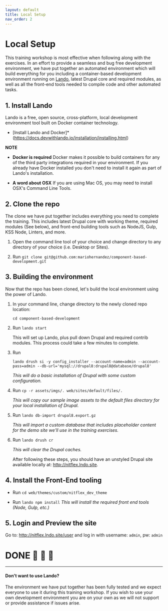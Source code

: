 ```yaml
---
layout: default
title: Local Setup
nav_order: 2
---
```


# Local Setup

This training workshop is most effective when following along with the exercises.  In an effort to provide a seamless and bug free development environment, we have put together an automated environment which will build everything for you including a container-based development environment running on [Lando](https://docs.devwithlando.io/), latest Drupal core and required modules, as well as all the front-end tools needed to compile code and other automated tasks.

## 1. Install Lando

Lando is a free, open source, cross-platform, local development environment tool built on Docker container technology.

* [Install Lando and Docker]*(https://docs.devwithlando.io/installation/installing.html)

**NOTE**
* **Docker is required**
  Docker makes it possible to build containers for any of the third party integrations required in your environment.  If you already have Docker installed you don't need to install it again as part of Lando's installation.

* **A word about OSX**
  If you are using Mac OS, you may need to install OSX's Command Line Tools.

## 2. Clone the repo

The clone we have put together includes everything you need to complete the training.  This includes latest Drupal core with working theme, required modules (See below), and front-end building tools such as NodeJS, Gulp, KSS Node, Linters, and more.

1. Open the command line tool of your choice and change directory to any directory  of your choice (i.e. Desktop or Sites).

2. Run `git clone git@github.com:mariohernandez/component-based-development.git`

## 3. Building the environment

Now that the repo has been cloned, let's build the local environment using the power of Lando.

1. In your command line, change directory to the newly cloned repo location:

    `cd component-based-development`

2. Run `lando start`

    This will set up Lando, plus pull down Drupal and required contrib modules. This process could take a few minutes to complete.

3. Run

    ```lando drush si -y config_installer --account-name=admin --account-pass=admin --db-url='mysql://drupal8:drupal8@database/drupal8'```

    _This will do a basic installation of Drupal with some custom configuration._

4. Run `cp -r assets/imgs/. web/sites/default/files/.`

    _This will copy our sample image assets to the default files directory for your local installation of Drupal._

5. Run `lando db-import drupal8.export.gz`

    _This will import a custom database that includes placeholder content for the demo site we'll use in the training exercises._

6. Run `lando drush cr`

    _This will clear the Drupal caches._

    After following these steps, you should have an unstyled Drupal site available locally at: http://nitflex.lndo.site.

## 4. Install the Front-End tooling

* Run `cd web/themes/custom/nitflex_dev_theme`

* Run `lando npm install`
  _This will install the required front end tools (Node, Gulp, etc.)_

## 5. Login and Preview the site

Go to: http://nitflex.lndo.site/user and log in with username: `admin`, pw: `admin`

# DONE 🙌 👏 🍺

---

#### Don't want to use Lando?

The environment we have put together has been fully tested and we expect everyone to use it during this training workshop.  If you wish to use your own development environment you are on your own as we will not support or provide assistance if issues arise.
